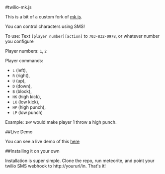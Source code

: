 #twilio-mk.js

This is a bit of a custom fork of [mk.js](https://github.com/mgechev/mk.js).

You can control characters using SMS!

To use: Text `[player number][action]` to `703-832-0978`, or whatever number you configure

Player numbers: `1`, `2`

Player commands: 

- `L` (left),
- `R` (right),
- `U` (up),
- `D` (down),
- `B` (block),
- `HK` (high kick),
- `LK` (low kick),
- `HP` (high punch),
- `LP` (low punch)

Example: `1HP` would make player 1 throw a high punch.

##Live Demo

You can see a live demo of this [here](http://tmkjs.meteor.com/)

##Installing it on your own

Installation is super simple. Clone the repo, run meteorite, and point your twilio SMS webhook to http://yoururl/in. That's it!